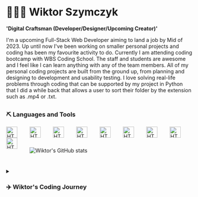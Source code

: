 # 👨🏽‍💻 Wiktor Szymczyk

**'Digital Craftsman (Developer/Designer/Upcoming Creator)'**

I'm a upcoming Full-Stack Web Developer aiming to land a job by Mid of 2023. Up until now I've been working on smaller personal projects and coding has been my favourite activity to do. Currently I am attending coding bootcamp with WBS Coding School. The staff and students are awesome and I feel like I can learn anything with any of the team members. All of my personal coding projects are built from the ground up, from planning and designing to development and usability testing. I love solving real-life problems through coding that can be supported by my project in Python that I did a while back that allows a user to sort their folder by the extension such as .mp4 or .txt.

##
### ⛏ Languages and Tools
<img align="left" alt="HTML" width="30px" style="padding-right:30px;" src="https://cdn.jsdelivr.net/gh/devicons/devicon/icons/html5/html5-original.svg" />
<img align="left" alt="HTML" width="30px" style="padding-right:30px;" src="https://cdn.jsdelivr.net/gh/devicons/devicon/icons/css3/css3-original.svg" />
<img align="left" alt="HTML" width="30px" style="padding-right:30px;" src="https://cdn.jsdelivr.net/gh/devicons/devicon/icons/javascript/javascript-original.svg" />
<img align="left" alt="HTML" width="30px" style="padding-right:30px;" src="https://cdn.jsdelivr.net/gh/devicons/devicon/icons/python/python-original.svg" />
<img align="left" alt="HTML" width="30px" style="padding-right:30px;" src="https://cdn.jsdelivr.net/gh/devicons/devicon/icons/sqlite/sqlite-original.svg" />
<img align="left" alt="HTML" width="30px" style="padding-right:30px;" src="https://cdn.jsdelivr.net/gh/devicons/devicon/icons/github/github-original.svg" />
<img align="left" alt="HTML" width="30px" style="padding-right:30px;" src="https://cdn.jsdelivr.net/gh/devicons/devicon/icons/chrome/chrome-original.svg" />
<img align="left" alt="HTML" width="30px" style="padding-right:30px;" src="https://cdn.jsdelivr.net/gh/devicons/devicon/icons/intellij/intellij-original.svg" />
<img align="left" alt="HTML" width="30px" style="padding-right:30px;" src="https://cdn.jsdelivr.net/gh/devicons/devicon/icons/visualstudio/visualstudio-plain.svg" />
<br>

#
![Wiktor's GitHub stats](https://github-readme-stats.vercel.app/api?username=WiktorSzymczyk&show_icons=true&theme=gruvbox_light)
#
<details>
    <summary><h3>✈️ Wiktor's Coding Journey</h3></summary>
    I started my coding journey in 2016. That was the year I came to United Kingdom and started attending Computer Science classes in Year 7. At the end of Year 8 I had an option of what subjects to choose for my GCSE courses. I have decided to roll with Computer Science classes disregarding my teachers comments that my English wasn't strong enough for this subject and I will struggle a lot. Since I didn't really taken that into heart and wanted to prove my teacher wrong I decided to roll with the subject and give it a go! I have to admit that it was a life changing decision and I'm glad that I have taken it as it allowed me to meet numbers of great people and get to know the insides of how computers work and what coding actually is. I have carried on with Computer Science for my A-Levels too achieving Grade B at the end of the Semester in 2022. After trying to get an apprenticeship and being declined many times within the 3 months I have decided to roll on with coding bootcamp that I'm attending now. I am living with a dream to become a Professional Web Developer in 2023, working for an amazing company. So let's see what the next months will bring! 
</details>